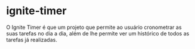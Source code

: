 # ignite-timer
O Ignite Timer é que um projeto que permite ao usuário cronometrar as suas tarefas no dia a dia, além de lhe permite ver um histórico de todos as tarefas já realizadas.
